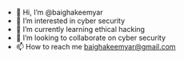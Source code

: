 - 👋 Hi, I’m @baighakeemyar
- 👀 I’m interested in cyber security
- 🌱 I’m currently learning ethical hacking
- 💞️ I’m looking to collaborate on cyber security
- 📫 How to reach me baighakeemyar@gmail.com

<!---
baighakeemyar/baighakeemyar is a ✨ special ✨ repository because its `README.md` (this file) appears on your GitHub profile.
You can click the Preview link to take a look at your changes.
--->
